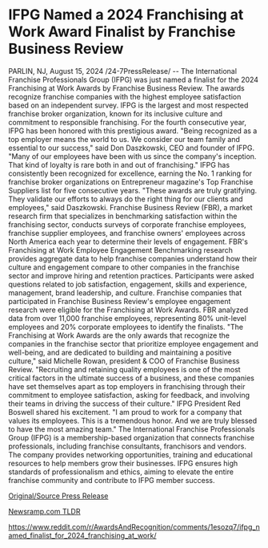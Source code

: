 # IFPG Named a 2024 Franchising at Work Award Finalist by Franchise Business Review

PARLIN, NJ, August 15, 2024 /24-7PressRelease/ -- The International Franchise Professionals Group (IFPG) was just named a finalist for the 2024 Franchising at Work Awards by Franchise Business Review. The awards recognize franchise companies with the highest employee satisfaction based on an independent survey.   IFPG is the largest and most respected franchise broker organization, known for its inclusive culture and commitment to responsible franchising. For the fourth consecutive year, IFPG has been honored with this prestigious award. "Being recognized as a top employer means the world to us. We consider our team family and essential to our success," said Don Daszkowski, CEO and founder of IFPG. "Many of our employees have been with us since the company's inception. That kind of loyalty is rare both in and out of franchising."   IFPG has consistently been recognized for excellence, earning the No. 1 ranking for franchise broker organizations on Entrepreneur magazine's Top Franchise Suppliers list for five consecutive years. "These awards are truly gratifying. They validate our efforts to always do the right thing for our clients and employees," said Daszkowski.  Franchise Business Review (FBR), a market research firm that specializes in benchmarking satisfaction within the franchising sector, conducts surveys of corporate franchise employees, franchise supplier employees, and franchise owners' employees across North America each year to determine their levels of engagement.   FBR's Franchising at Work Employee Engagement Benchmarking research provides aggregate data to help franchise companies understand how their culture and engagement compare to other companies in the franchise sector and improve hiring and retention practices. Participants were asked questions related to job satisfaction, engagement, skills and experience, management, brand leadership, and culture.  Franchise companies that participated in Franchise Business Review's employee engagement research were eligible for the Franchising at Work Awards. FBR analyzed data from over 11,000 franchise employees, representing 80% unit-level employees and 20% corporate employees to identify the finalists.   "The Franchising at Work Awards are the only awards that recognize the companies in the franchise sector that prioritize employee engagement and well-being, and are dedicated to building and maintaining a positive culture," said Michelle Rowan, president & COO of Franchise Business Review. "Recruiting and retaining quality employees is one of the most critical factors in the ultimate success of a business, and these companies have set themselves apart as top employers in franchising through their commitment to employee satisfaction, asking for feedback, and involving their teams in driving the success of their culture."   IFPG President Red Boswell shared his excitement. "I am proud to work for a company that values its employees. This is a tremendous honor. And we are truly blessed to have the most amazing team."  The International Franchise Professionals Group (IFPG) is a membership-based organization that connects franchise professionals, including franchise consultants, franchisors and vendors. The company provides networking opportunities, training and educational resources to help members grow their businesses. IFPG ensures high standards of professionalism and ethics, aiming to elevate the entire franchise community and contribute to IFPG member success. 

[Original/Source Press Release](https://www.24-7pressrelease.com/press-release/513256/ifpg-named-a-2024-franchising-at-work-award-finalist-by-franchise-business-review)
                    

[Newsramp.com TLDR](None) 

https://www.reddit.com/r/AwardsAndRecognition/comments/1esozq7/ifpg_named_finalist_for_2024_franchising_at_work/